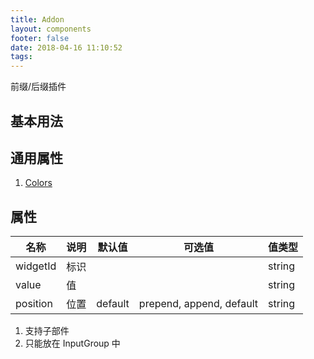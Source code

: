```yaml
---
title: Addon
layout: components
footer: false
date: 2018-04-16 11:10:52
tags:
---
```


前缀/后缀插件

## 基本用法

## 通用属性

1. [Colors](../Utilities/Colors.html)

## 属性

| 名称  | 说明 | 默认值 | 可选值 | 值类型 |
| ----- | ------ | ----- | ----- | --------- |
| widgetId | 标识 | | | string |
| value | 值 | | | string |
| position | 位置 | default | prepend, append, default | string |

1. 支持子部件
1. 只能放在 InputGroup 中